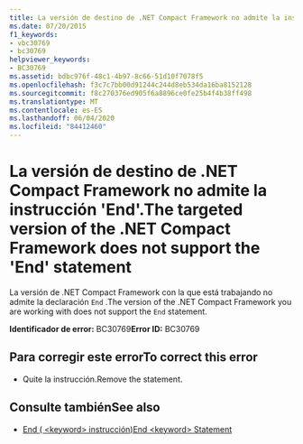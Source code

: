 ```yaml
---
title: La versión de destino de .NET Compact Framework no admite la instrucción 'End'.
ms.date: 07/20/2015
f1_keywords:
- vbc30769
- bc30769
helpviewer_keywords:
- BC30769
ms.assetid: bdbc976f-48c1-4b97-8c66-51d10f7078f5
ms.openlocfilehash: f3c7c7bb00d91244c244d8eb534da16ba8152128
ms.sourcegitcommit: f8c270376ed905f6a8896ce0fe25b4f4b38ff498
ms.translationtype: MT
ms.contentlocale: es-ES
ms.lasthandoff: 06/04/2020
ms.locfileid: "84412460"
---
```

# <a name="the-targeted-version-of-the-net-compact-framework-does-not-support-the-end-statement"></a><span data-ttu-id="cabac-102">La versión de destino de .NET Compact Framework no admite la instrucción 'End'.</span><span class="sxs-lookup"><span data-stu-id="cabac-102">The targeted version of the .NET Compact Framework does not support the 'End' statement</span></span>
<span data-ttu-id="cabac-103">La versión de .NET Compact Framework con la que está trabajando no admite la declaración `End` .</span><span class="sxs-lookup"><span data-stu-id="cabac-103">The version of the .NET Compact Framework you are working with does not support the `End` statement.</span></span>  
  
 <span data-ttu-id="cabac-104">**Identificador de error:** BC30769</span><span class="sxs-lookup"><span data-stu-id="cabac-104">**Error ID:** BC30769</span></span>  
  
## <a name="to-correct-this-error"></a><span data-ttu-id="cabac-105">Para corregir este error</span><span class="sxs-lookup"><span data-stu-id="cabac-105">To correct this error</span></span>  
  
- <span data-ttu-id="cabac-106">Quite la instrucción.</span><span class="sxs-lookup"><span data-stu-id="cabac-106">Remove the statement.</span></span>  
  
## <a name="see-also"></a><span data-ttu-id="cabac-107">Consulte también</span><span class="sxs-lookup"><span data-stu-id="cabac-107">See also</span></span>

- [<span data-ttu-id="cabac-108">End ( \<keyword> instrucción)</span><span class="sxs-lookup"><span data-stu-id="cabac-108">End \<keyword> Statement</span></span>](../language-reference/statements/end-keyword-statement.md)
